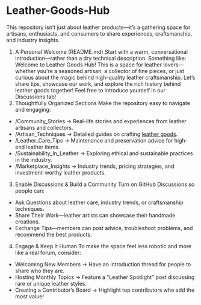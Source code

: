 # Leather-Goods-Hub
This repository isn’t just about leather products—it’s a gathering space for artisans, enthusiasts, and consumers to share experiences, craftsmanship, and industry insights.
1. A Personal Welcome (README.md)
Start with a warm, conversational introduction—rather than a dry technical description. Something like:
Welcome to Leather Goods Hub!
This is a space for leather lovers—whether you're a seasoned artisan, a collector of fine pieces, or just curious about the magic behind high-quality leather craftsmanship.
Let’s share tips, showcase our work, and explore the rich history behind leather goods together!
Feel free to introduce yourself in our Discussions tab!
2. Thoughtfully Organized Sections
Make the repository easy to navigate and engaging:
- /Community_Stories → Real-life stories and experiences from leather artisans and collectors.
- /Artisan_Techniques → Detailed guides on crafting <a href="https://leathernewyork.com/">leather goods</a>.
- /Leather_Care_Tips → Maintenance and preservation advice for high-end leather items.
- /Sustainability_In_Leather → Exploring ethical and sustainable practices in the industry.
- /Marketplace_Insights → Industry trends, pricing strategies, and investment-worthy leather products.
3. Enable Discussions & Build a Community
Turn on GitHub Discussions so people can:
- Ask Questions about leather care, industry trends, or craftsmanship techniques.
- Share Their Work—leather artists can showcase their handmade creations.
- Exchange Tips—members can post advice, troubleshoot problems, and recommend the best products.
4. Engage & Keep It Human
To make the space feel less robotic and more like a real forum, consider:
- Welcoming New Members → Have an introduction thread for people to share who they are.
- Hosting Monthly Topics → Feature a "Leather Spotlight" post discussing rare or unique leather styles.
- Creating a Contributor’s Board → Highlight top contributors who add the most value!
